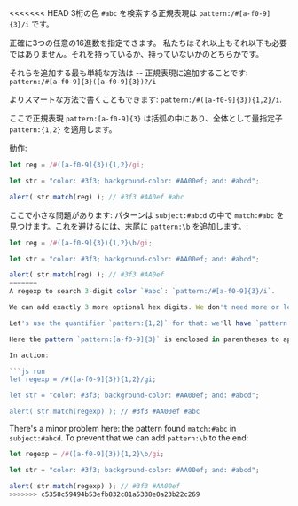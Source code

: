 <<<<<<< HEAD
3桁の色 `#abc` を検索する正規表現は `pattern:/#[a-f0-9]{3}/i` です。

正確に3つの任意の16進数を指定できます。 私たちはそれ以上もそれ以下も必要ではありません。それを持っているか、持っていないかのどちらかです。

それらを追加する最も単純な方法は -- 正規表現に追加することです: `pattern:/#[a-f0-9]{3}([a-f0-9]{3})?/i`

よりスマートな方法で書くこともできます: `pattern:/#([a-f0-9]{3}){1,2}/i`.

ここで正規表現 `pattern:[a-f0-9]{3}` は括弧の中にあり、全体として量指定子 `pattern:{1,2}` を適用します。

動作:

```js run
let reg = /#([a-f0-9]{3}){1,2}/gi;

let str = "color: #3f3; background-color: #AA00ef; and: #abcd";

alert( str.match(reg) ); // #3f3 #AA0ef #abc
```

ここで小さな問題があります: パターンは `subject:#abcd` の中で `match:#abc` を見つけます。これを避けるには、末尾に `pattern:\b` を追加します。:

```js run
let reg = /#([a-f0-9]{3}){1,2}\b/gi;

let str = "color: #3f3; background-color: #AA00ef; and: #abcd";

alert( str.match(reg) ); // #3f3 #AA0ef
=======
A regexp to search 3-digit color `#abc`: `pattern:/#[a-f0-9]{3}/i`.

We can add exactly 3 more optional hex digits. We don't need more or less. The color has either 3 or 6 digits.

Let's use the quantifier `pattern:{1,2}` for that: we'll have `pattern:/#([a-f0-9]{3}){1,2}/i`.

Here the pattern `pattern:[a-f0-9]{3}` is enclosed in parentheses to apply the quantifier `pattern:{1,2}`.

In action:

```js run
let regexp = /#([a-f0-9]{3}){1,2}/gi;

let str = "color: #3f3; background-color: #AA00ef; and: #abcd";

alert( str.match(regexp) ); // #3f3 #AA00ef #abc
```

There's a minor problem here: the pattern found `match:#abc` in `subject:#abcd`. To prevent that we can add `pattern:\b` to the end:

```js run
let regexp = /#([a-f0-9]{3}){1,2}\b/gi;

let str = "color: #3f3; background-color: #AA00ef; and: #abcd";

alert( str.match(regexp) ); // #3f3 #AA00ef
>>>>>>> c5358c59494b53efb832c81a5338e0a23b22c269
```
